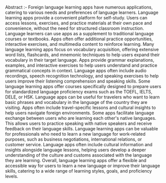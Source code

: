 Abstract :- 
Foreign language learning apps have numerous applications, catering to various needs and preferences of language learners. Language learning apps provide a convenient platform for self-study. Users can access lessons, exercises, and practice materials at their own pace and convenience, without the need for structured classroom instruction. Language learners can use apps as a supplement to traditional language courses or textbooks. Apps often offer additional practice opportunities, interactive exercises, and multimedia content to reinforce learning. Many language learning apps focus on vocabulary acquisition, offering extensive word lists, flashcards, and mnemonic techniques to help users expand their vocabulary in their target language. Apps provide grammar explanations, examples, and interactive exercises to help users understand and practice grammatical concepts in context. Language apps often include audio recordings, speech recognition technology, and speaking exercises to help users improve their listening comprehension and speaking skills. Some language learning apps offer courses specifically designed to prepare users for standardized language proficiency exams such as the TOEFL, IELTS, DELE, or HSK. Language apps can be useful for travelers who want to learn basic phrases and vocabulary in the language of the country they are visiting. Apps often include travel-specific lessons and cultural insights to help users navigate foreign environments. Some apps facilitate language exchange between users who are learning each other's native languages. This allows users to practice speaking with native speakers and receive feedback on their language skills. Language learning apps can be valuable for professionals who need to learn a new language for work-related purposes, such as business negotiations, international relations, or customer service. Language apps often include cultural information and insights alongside language lessons, helping users develop a deeper understanding of the culture and customs associated with the language they are learning. Overall, language learning apps offer a flexible and accessible way for users to learn a new language or improve their language skills, catering to a wide range of learning styles, goals, and proficiency levels.
